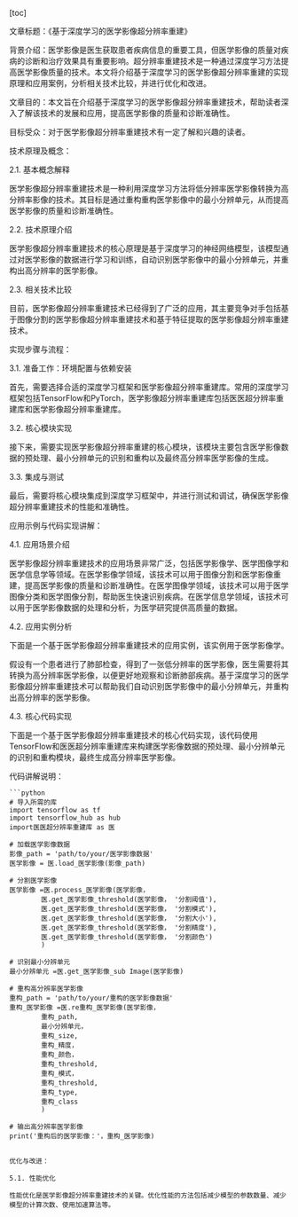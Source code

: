 
[toc]                    
                
                
文章标题：《基于深度学习的医学影像超分辨率重建》

背景介绍：医学影像是医生获取患者疾病信息的重要工具，但医学影像的质量对疾病的诊断和治疗效果具有重要影响。超分辨率重建技术是一种通过深度学习方法提高医学影像质量的技术。本文将介绍基于深度学习的医学影像超分辨率重建的实现原理和应用案例，分析相关技术比较，并进行优化和改进。

文章目的：本文旨在介绍基于深度学习的医学影像超分辨率重建技术，帮助读者深入了解该技术的发展和应用，提高医学影像的质量和诊断准确性。

目标受众：对于医学影像超分辨率重建技术有一定了解和兴趣的读者。

技术原理及概念：

2.1. 基本概念解释

医学影像超分辨率重建技术是一种利用深度学习方法将低分辨率医学影像转换为高分辨率影像的技术。其目标是通过重构重构医学影像中的最小分辨单元，从而提高医学影像的质量和诊断准确性。

2.2. 技术原理介绍

医学影像超分辨率重建技术的核心原理是基于深度学习的神经网络模型，该模型通过对医学影像的数据进行学习和训练，自动识别医学影像中的最小分辨单元，并重构出高分辨率的医学影像。

2.3. 相关技术比较

目前，医学影像超分辨率重建技术已经得到了广泛的应用，其主要竞争对手包括基于图像分割的医学影像超分辨率重建技术和基于特征提取的医学影像超分辨率重建技术。

实现步骤与流程：

3.1. 准备工作：环境配置与依赖安装

首先，需要选择合适的深度学习框架和医学影像超分辨率重建库。常用的深度学习框架包括TensorFlow和PyTorch，医学影像超分辨率重建库包括医医超分辨率重建库和医学影像超分辨率重建库。

3.2. 核心模块实现

接下来，需要实现医学影像超分辨率重建的核心模块，该模块主要包含医学影像数据的预处理、最小分辨单元的识别和重构以及最终高分辨率医学影像的生成。

3.3. 集成与测试

最后，需要将核心模块集成到深度学习框架中，并进行测试和调试，确保医学影像超分辨率重建技术的性能和准确性。

应用示例与代码实现讲解：

4.1. 应用场景介绍

医学影像超分辨率重建技术的应用场景非常广泛，包括医学影像学、医学图像学和医学信息学等领域。在医学影像学领域，该技术可以用于图像分割和医学影像重建，提高医学影像的质量和诊断准确性。在医学图像学领域，该技术可以用于医学图像分类和医学图像分割，帮助医生快速识别疾病。在医学信息学领域，该技术可以用于医学影像数据的处理和分析，为医学研究提供高质量的数据。

4.2. 应用实例分析

下面是一个基于医学影像超分辨率重建技术的应用实例，该实例用于医学影像学。

假设有一个患者进行了肺部检查，得到了一张低分辨率的医学影像，医生需要将其转换为高分辨率医学影像，以便更好地观察和诊断肺部疾病。基于深度学习的医学影像超分辨率重建技术可以帮助我们自动识别医学影像中的最小分辨单元，并重构出高分辨率的医学影像。

4.3. 核心代码实现

下面是一个基于医学影像超分辨率重建技术的核心代码实现，该代码使用TensorFlow和医医超分辨率重建库来构建医学影像数据的预处理、最小分辨单元的识别和重构模块，最终生成高分辨率医学影像。

代码讲解说明：

    ```python
    # 导入所需的库
    import tensorflow as tf
    import tensorflow_hub as hub
    import医医超分辨率重建库 as 医
    
    # 加载医学影像数据
    影像_path = 'path/to/your/医学影像数据'
    医学影像 = 医.load_医学影像(影像_path)
    
    # 分割医学影像
    医学影像 =医.process_医学影像(医学影像， 
            医.get_医学影像_threshold(医学影像， '分割阈值'), 
            医.get_医学影像_threshold(医学影像， '分割模式'), 
            医.get_医学影像_threshold(医学影像， '分割大小'), 
            医.get_医学影像_threshold(医学影像， '分割精度'), 
            医.get_医学影像_threshold(医学影像， '分割颜色')
            )
    
    # 识别最小分辨单元
    最小分辨单元 =医.get_医学影像_sub Image(医学影像)
    
    # 重构高分辨率医学影像
    重构_path = 'path/to/your/重构的医学影像数据'
    重构_医学影像 =医.re重构_医学影像(医学影像， 
            重构_path, 
            最小分辨单元， 
            重构_size, 
            重构_精度， 
            重构_颜色， 
            重构_threshold, 
            重构_模式， 
            重构_threshold, 
            重构_type, 
            重构_class
            )
    
    # 输出高分辨率医学影像
    print('重构后的医学影像：'，重构_医学影像)
```

优化与改进：

5.1. 性能优化

性能优化是医学影像超分辨率重建技术的关键。优化性能的方法包括减少模型的参数数量、减少模型的计算次数、使用加速算法等。


